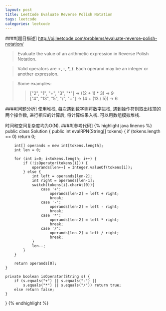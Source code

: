 ```yaml
---
layout: post
title: LeetCode Evaluate Reverse Polish Notation
tags: leetcode
categories: leetcode
---
```

####[题目描述]
<http://oj.leetcode.com/problems/evaluate-reverse-polish-notation/>
>Evaluate the value of an arithmetic expression in Reverse Polish Notation.

>Valid operators are **+, -, *, /**. Each operand may be an integer or another expression.

>Some examples:
>>  ["2", "1", "+", "3", "*"] -> ((2 + 1) * 3) -> 9  
>>  ["4", "13", "5", "/", "+"] -> (4 + (13 / 5)) -> 6

####[问题分析]
使用堆栈, 每次遇到数字则将数字进栈, 遇到操作符则取出栈顶的两个操作数, 进行相应的计算后, 将计算结果入栈. 可以用数组模拟堆栈.

时间和空间复杂度均为O(N).
####[参考代码]
{% highlight java linenos %}
public class Solution {
    public int evalRPN(String[] tokens) {
        if (tokens.length == 0) return 0;
        
        int[] operands = new int[tokens.length];
        int len = 0;
        
        for (int i=0; i<tokens.length; i++) {
            if (!isOperator(tokens[i])) {
                operands[len++] = Integer.valueOf(tokens[i]);
            } else {
                int left = operands[len-2];
                int right = operands[len-1];
                switch(tokens[i].charAt(0)){
                    case '+':
                        operands[len-2] = left + right;
                        break;
                    case '-':
                        operands[len-2] = left - right;
                        break;
                    case '*':
                        operands[len-2] = left * right;
                        break;
                    case '/':
                        operands[len-2] = left / right;
                        break;
                }
                len--;
            }
        }
        
        return operands[0];
    }
	
    private boolean isOperator(String s) {
        if (s.equals("+") || s.equals("-") || 
		    s.equals("*") || s.equals("/")) return true;
        else return false;
    }
}
{% endhighlight %}